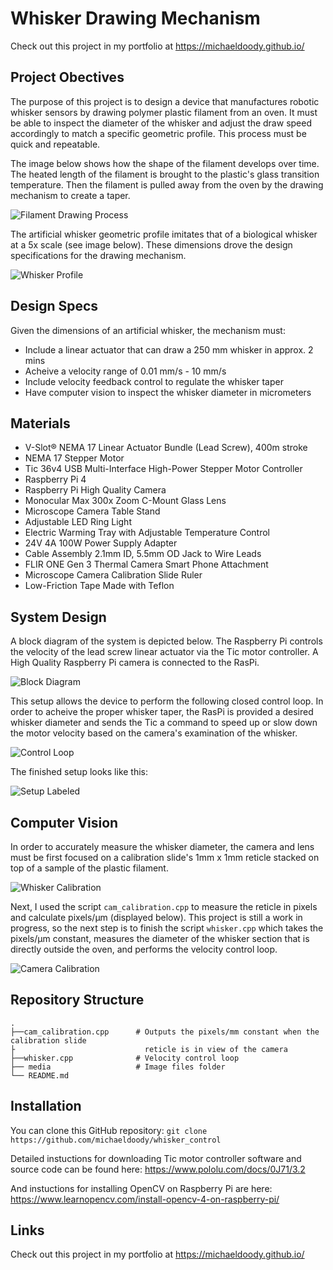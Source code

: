 # Whisker Drawing Mechanism
Check out this project in my portfolio at https://michaeldoody.github.io/
## Project Obectives

The purpose of this project is to design a device that manufactures robotic whisker sensors by drawing polymer plastic filament from an oven. It must be able to inspect the diameter of the whisker and adjust the draw speed accordingly to match a specific geometric profile. This process must be quick and repeatable. 

The image below shows how the shape of the filament develops over time. The heated length of the filament is brought to the plastic's glass transition temperature. Then the filament is pulled away from the oven by the drawing mechanism to create a taper.
 
 
![Filament Drawing Process](media/whisker_drawing.png)


The artificial whisker geometric profile imitates that of a biological whisker at a 5x scale (see image below). These dimensions drove the design specifications for the drawing mechanism. 


![Whisker Profile](media/whisker_geometry.png)

## Design Specs

Given the dimensions of an artificial whisker, the mechanism must:
- Include a linear actuator that can draw a 250 mm whisker in approx. 2 mins
- Acheive a velocity range of 0.01 mm/s - 10 mm/s
- Include velocity feedback control to regulate the whisker taper
- Have computer vision to inspect the whisker diameter in micrometers

## Materials
- V-Slot® NEMA 17 Linear Actuator Bundle (Lead Screw), 400m stroke
- NEMA 17 Stepper Motor
- Tic 36v4 USB Multi-Interface High-Power Stepper Motor Controller
- Raspberry Pi 4
- Raspberry Pi High Quality Camera
- Monocular Max 300x Zoom C-Mount Glass Lens
- Microscope Camera Table Stand
- Adjustable LED Ring Light
- Electric Warming Tray with Adjustable Temperature Control
- 24V 4A 100W Power Supply Adapter
- Cable Assembly 2.1mm ID, 5.5mm OD Jack to Wire Leads
- FLIR ONE Gen 3 Thermal Camera Smart Phone Attachment
- Microscope Camera Calibration Slide Ruler
- Low-Friction Tape Made with Teflon

## System Design
A block diagram of the system is depicted below. The Raspberry Pi controls the velocity of the lead screw linear actuator via the Tic motor controller. A High Quality Raspberry Pi camera is connected to the RasPi. 

![Block Diagram](media/block_diagram.png)

This setup allows the device to perform the following closed control loop. In order to acheive the proper whisker taper, the RasPi is provided a desired whisker diameter and sends the Tic a command to speed up or slow down the motor velocity based on the camera's examination of the whisker.

![Control Loop](media/control_loop.png)

The finished setup looks like this:

![Setup Labeled](media/setup_labeled.png)

## Computer Vision

In order to accurately measure the whisker diameter, the camera and lens must be first focused on a calibration slide's  1mm x 1mm reticle stacked on top of a sample of the plastic filament.

![Whisker Calibration](media/whisker_calibration.png)

Next, I used the script `cam_calibration.cpp` to measure the reticle in pixels and calculate pixels/μm (displayed below). This project is still a work in progress, so the next step is to finish the script `whisker.cpp` which takes the pixels/μm constant, measures the diameter of the whisker section that is directly outside the oven, and performs the velocity control loop.

![Camera Calibration](media/cam_calibration.png)

## Repository Structure

    .
    ├──cam_calibration.cpp      # Outputs the pixels/mm constant when the calibration slide
    ├                             reticle is in view of the camera
    ├──whisker.cpp              # Velocity control loop
    ├── media                   # Image files folder
    └── README.md

## Installation

You can clone this GitHub repository: `git clone https://github.com/michaeldoody/whisker_control`

Detailed instuctions for downloading Tic motor controller software and source code can be found here: https://www.pololu.com/docs/0J71/3.2

And instuctions for installing OpenCV on Raspberry Pi are here: https://www.learnopencv.com/install-opencv-4-on-raspberry-pi/

## Links
Check out this project in my portfolio at https://michaeldoody.github.io/

